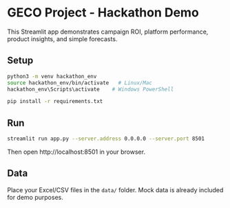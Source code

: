 
# GECO Project - Hackathon Demo

This Streamlit app demonstrates campaign ROI, platform performance, product insights, and simple forecasts.

## Setup

```bash
python3 -m venv hackathon_env
source hackathon_env/bin/activate   # Linux/Mac
hackathon_env\Scripts\activate    # Windows PowerShell

pip install -r requirements.txt
```

## Run
```bash
streamlit run app.py --server.address 0.0.0.0 --server.port 8501
```

Then open http://localhost:8501 in your browser.

## Data
Place your Excel/CSV files in the `data/` folder. Mock data is already included for demo purposes.
